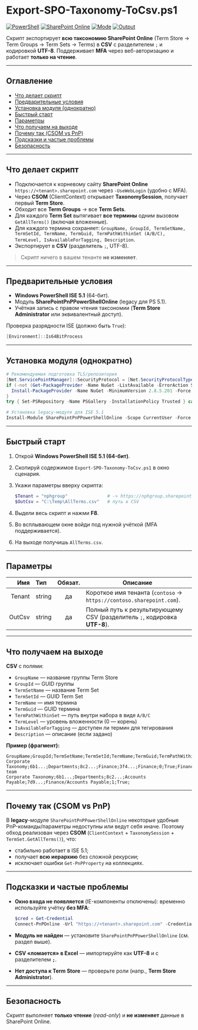 # Export-SPO-Taxonomy-ToCsv.ps1

[![PowerShell](https://img.shields.io/badge/PowerShell-5.1+-blue)](#предварительные-условия)
[![SharePoint Online](https://img.shields.io/badge/SharePoint-Online-0366d6)](#что-делает-скрипт)
[![Mode](https://img.shields.io/badge/Mode-read--only-success)](#безопасность)
[![Output](https://img.shields.io/badge/Output-CSV%20\(%3B\)-orange)](#что-получаем-на-выходе)

Скрипт экспортирует **всю таксономию SharePoint Online** (Term Store → Term Groups → Term Sets → Terms) в **CSV** с разделителем `;` и кодировкой **UTF-8**. Поддерживает **MFA** через веб-авторизацию и работает **только на чтение**.

---

## Оглавление

* [Что делает скрипт](#что-делает-скрипт)
* [Предварительные условия](#предварительные-условия)
* [Установка модуля (однократно)](#установка-модуля-однократно)
* [Быстрый старт](#быстрый-старт)
* [Параметры](#параметры)
* [Что получаем на выходе](#что-получаем-на-выходе)
* [Почему так (CSOM vs PnP)](#почему-так-csom-vs-pnp)
* [Подсказки и частые проблемы](#подсказки-и-частые-проблемы)
* [Безопасность](#безопасность)

---

## Что делает скрипт

* Подключается к корневому сайту **SharePoint Online** `https://<tenant>.sharepoint.com` через `-UseWebLogin` (удобно с MFA).
* Через **CSOM** (ClientContext) открывает **TaxonomySession**, получает первый **Term Store**.
* Обходит все **Term Groups** → все **Term Sets**.
* Для каждого **Term Set** вытягивает **все термины** одним вызовом `GetAllTerms()` (включая вложенные).
* Для каждого термина сохраняет: `GroupName, GroupId, TermSetName, TermSetId, TermName, TermGuid, TermPathWithinSet (A/B/C), TermLevel, IsAvailableForTagging, Description`.
* Экспортирует в **CSV** (разделитель `;`, UTF-8).

> Скрипт ничего в вашем тенанте **не изменяет**.

---

## Предварительные условия

* **Windows PowerShell ISE 5.1** (64-бит).
* Модуль **SharePointPnPPowerShellOnline** (legacy для PS 5.1).
* Учётная запись с правом чтения таксономии (**Term Store Administrator** или эквивалентный доступ).

Проверка разрядности ISE (должно быть `True`):

```powershell
[Environment]::Is64BitProcess
```

---

## Установка модуля (однократно)

```powershell
# Рекомендуемая подготовка TLS/репозитория
[Net.ServicePointManager]::SecurityProtocol = [Net.SecurityProtocolType]::Tls12
if (-not (Get-PackageProvider -Name NuGet -ListAvailable -ErrorAction SilentlyContinue)) {
  Install-PackageProvider -Name NuGet -MinimumVersion 2.8.5.201 -Force
}
try { Set-PSRepository -Name PSGallery -InstallationPolicy Trusted } catch {}

# Установка legacy-модуля для ISE 5.1
Install-Module SharePointPnPPowerShellOnline -Scope CurrentUser -Force -AllowClobber
```

---

## Быстрый старт

1. Открой **Windows PowerShell ISE 5.1 (64-бит)**.

2. Скопируй содержимое `Export-SPO-Taxonomy-ToCsv.ps1` в окно сценария.

3. Укажи параметры вверху скрипта:

   ```powershell
   $Tenant = "nphgroup"               # -> https://nphgroup.sharepoint.com
   $OutCsv = "C:\Temp\AllTerms.csv"   # путь к CSV
   ```

4. Выдели весь скрипт и нажми **F8**.

5. Во всплывающем окне войди под нужной учёткой (MFA поддерживается).

6. На выходе получишь `AllTerms.csv`.

---

## Параметры

|    Имя | Тип    | Обязат. | Описание                                                                  |
| -----: | :----- | :-----: | ------------------------------------------------------------------------- |
| Tenant | string |    да   | Короткое имя тенанта (`contoso` → `https://contoso.sharepoint.com`).      |
| OutCsv | string |    да   | Полный путь к результирующему CSV (разделитель `;`, кодировка **UTF-8**). |

---

## Что получаем на выходе

**CSV** c полями:

* `GroupName` — название группы Term Store
* `GroupId` — GUID группы
* `TermSetName` — название Term Set
* `TermSetId` — GUID Term Set
* `TermName` — имя термина
* `TermGuid` — GUID термина
* `TermPathWithinSet` — путь внутри набора в виде `A/B/C`
* `TermLevel` — уровень вложенности (0 — корень)
* `IsAvailableForTagging` — доступен ли термин для тегирования
* `Description` — описание (если задано)

**Пример (фрагмент):**

```csv
GroupName;GroupId;TermSetName;TermSetId;TermName;TermGuid;TermPathWithinSet;TermLevel;IsAvailableForTagging;Description
Corporate Taxonomy;6b1...;Departments;8c2...;Finance;3f4...;Finance;0;True;Finance team
Corporate Taxonomy;6b1...;Departments;8c2...;Accounts Payable;7d9...;Finance/Accounts Payable;1;True;
```

---

## Почему так (CSOM vs PnP)

В **legacy**-модуле `SharePointPnPPowerShellOnline` некоторые удобные PnP-команды/параметры недоступны или ведут себя иначе.
Поэтому обход реализован через **CSOM** (`ClientContext` + `TaxonomySession` + `TermSet.GetAllTerms()`), что:

* стабильно работает в ISE 5.1;
* получает **всю иерархию** без сложной рекурсии;
* исключает ошибки `Get-PnPProperty` на коллекциях.

---

## Подсказки и частые проблемы

* **Окно входа не появляется** (IE-компоненты отключены): временно используйте учётку **без MFA**:

  ```powershell
  $cred = Get-Credential
  Connect-PnPOnline -Url "https://<tenant>.sharepoint.com" -Credentials $cred
  ```

* **Модуль не найден** — установите `SharePointPnPPowerShellOnline` (см. раздел выше).

* **CSV «ломается» в Excel** — импортируйте как **UTF-8** и с разделителем **`;`**.

* **Нет доступа к Term Store** — проверьте роли (напр., **Term Store Administrator**).

---

## Безопасность

Скрипт выполняет **только чтение** (*read-only*) и **не изменяет** данные в SharePoint Online.
